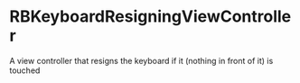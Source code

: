 RBKeyboardResigningViewController
=================================

A view controller that resigns the keyboard if it (nothing in front of it) is touched
